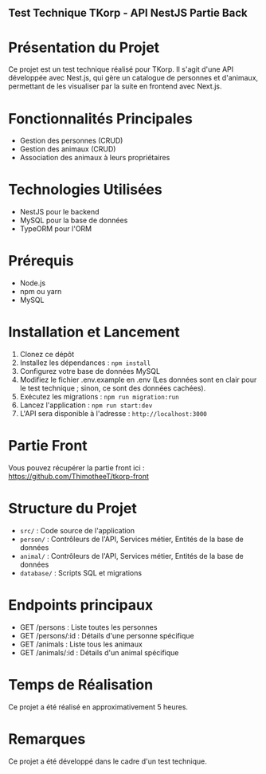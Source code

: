 ## Test Technique TKorp - API NestJS Partie Back

# Présentation du Projet

Ce projet est un test technique réalisé pour TKorp. Il s'agit d'une API développée avec Nest.js, 
qui gère un catalogue de personnes et d'animaux, permettant de les visualiser par la suite en 
frontend avec Next.js.

# Fonctionnalités Principales

- Gestion des personnes (CRUD)
- Gestion des animaux (CRUD)
- Association des animaux à leurs propriétaires

# Technologies Utilisées

- NestJS pour le backend
- MySQL pour la base de données
- TypeORM pour l'ORM

# Prérequis

- Node.js
- npm ou yarn
- MySQL

# Installation et Lancement

1. Clonez ce dépôt
2. Installez les dépendances : `npm install`
3. Configurez votre base de données MySQL
4. Modifiez le fichier .env.example en .env (Les données sont en clair pour le test technique ; sinon, ce sont des données cachées).
5. Exécutez les migrations : `npm run migration:run`
6. Lancez l'application : `npm run start:dev`
7. L'API sera disponible à l'adresse : `http://localhost:3000`

# Partie Front 

Vous pouvez récupérer la partie front ici : https://github.com/ThimotheeT/tkorp-front

# Structure du Projet

- `src/` : Code source de l'application
- `person/` : Contrôleurs de l'API, Services métier, Entités de la base de données
- `animal/` : Contrôleurs de l'API, Services métier, Entités de la base de données
- `database/` : Scripts SQL et migrations

# Endpoints principaux

- GET /persons : Liste toutes les personnes
- GET /persons/:id : Détails d'une personne spécifique
- GET /animals : Liste tous les animaux
- GET /animals/:id : Détails d'un animal spécifique

# Temps de Réalisation

Ce projet a été réalisé en approximativement 5 heures.

# Remarques

Ce projet a été développé dans le cadre d'un test technique.